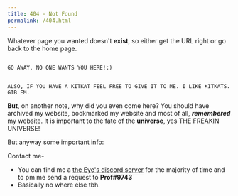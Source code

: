 ```yaml
---
title: 404 - Not Found
permalink: /404.html
---
```


Whatever page you wanted doesn't **exist**, so either get the URL right or go back to the home page. 

```

GO AWAY, NO ONE WANTS YOU HERE!:)


```


```
ALSO, IF YOU HAVE A KITKAT FEEL FREE TO GIVE IT TO ME. I LIKE KITKATS. GIB EM.

```


**But**, on another note, why did you even come here? You should have archived my website, bookmarked my website and most of all, **_remembered_** my website. It is important to the fate of the **universe**, yes THE FREAKIN UNIVERSE! 

But anyway some important info:

Contact me-
 - You can find me a [the Eye's discord server](https://discord.com/the-eye) for the majority of time and to pm me send a request to **Prof#9743**
 - Basically no where else tbh.